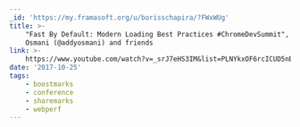 ```yaml
---
_id: 'https://my.framasoft.org/u/borisschapira/?FWxWUg'
title: >-
    "Fast By Default: Modern Loading Best Practices #ChromeDevSummit", Addy
    Osmani (@addyosmani) and friends
link: >-
    https://www.youtube.com/watch?v=_srJ7eHS3IM&list=PLNYkxOF6rcICUD5nBfRdAR6Fveosnqa5m&index=6
date: '2017-10-25'
tags:
    - boostmarks
    - conference
    - sharemarks
    - webperf
---
```


<div class="markdown"><p></p></div>

